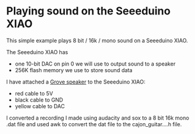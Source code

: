# Playing sound on the Seeeduino XIAO

This simple example plays 8 bit / 16k / mono sound on a Seeeduino XIAO.

The Seeeduino XIAO has
- one 10-bit DAC on pin 0 we will use to output sound to a speaker
- 256K flash memory we use to store sound data

I have attached a [Grove speaker](https://wiki.seeedstudio.com/Grove-Speaker/) to the Seeeduino XIAO:
- red cable to 5V
- black cable to GND
- yellow cable to DAC

I converted a recording I made using audacity and sox to a 8 bit 16k mono .dat file and used awk to convert the dat file to the cajon_guitar....h file.
